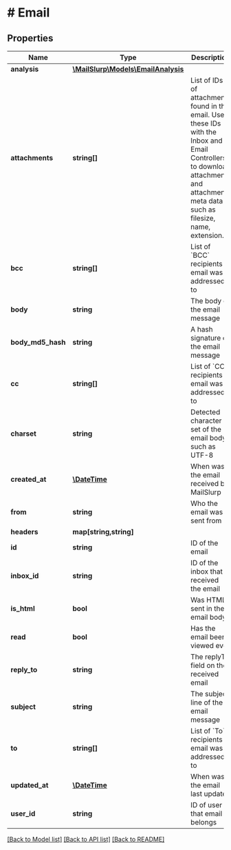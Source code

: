 # # Email

## Properties

Name | Type | Description | Notes
------------ | ------------- | ------------- | -------------
**analysis** | [**\MailSlurp\Models\EmailAnalysis**](EmailAnalysis.md) |  | [optional] 
**attachments** | **string[]** | List of IDs of attachments found in the email. Use these IDs with the Inbox and Email Controllers to download attachments and attachment meta data such as filesize, name, extension. | [optional] 
**bcc** | **string[]** | List of &#x60;BCC&#x60; recipients email was addressed to | [optional] 
**body** | **string** | The body of the email message | [optional] 
**body_md5_hash** | **string** | A hash signature of the email message | [optional] 
**cc** | **string[]** | List of &#x60;CC&#x60; recipients email was addressed to | [optional] 
**charset** | **string** | Detected character set of the email body such as UTF-8 | [optional] 
**created_at** | [**\DateTime**](\DateTime.md) | When was the email received by MailSlurp | [optional] 
**from** | **string** | Who the email was sent from | [optional] 
**headers** | **map[string,string]** |  | [optional] 
**id** | **string** | ID of the email | [optional] 
**inbox_id** | **string** | ID of the inbox that received the email | [optional] 
**is_html** | **bool** | Was HTML sent in the email body | [optional] 
**read** | **bool** | Has the email been viewed ever | [optional] 
**reply_to** | **string** | The replyTo field on the received email | [optional] 
**subject** | **string** | The subject line of the email message | [optional] 
**to** | **string[]** | List of &#x60;To&#x60; recipients email was addressed to | [optional] 
**updated_at** | [**\DateTime**](\DateTime.md) | When was the email last updated | [optional] 
**user_id** | **string** | ID of user that email belongs | [optional] 

[[Back to Model list]](../../README.md#documentation-for-models) [[Back to API list]](../../README.md#documentation-for-api-endpoints) [[Back to README]](../../README.md)


